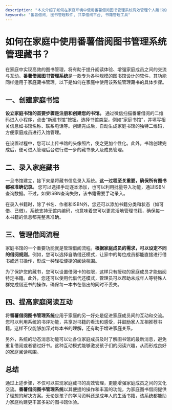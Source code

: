 ```yaml
---
description: "本文介绍了如何在家庭环境中使用番薯借阅图书管理系统有效管理个人藏书的方法和步骤，提升家庭阅读体验。"
keywords: "番薯借阅, 图书管理软件, 共享借阅平台, 书籍管理工具"
---
```

# 如何在家庭中使用番薯借阅图书管理系统管理藏书？

在家庭中实现高效的图书管理，将有助于提升阅读体验、增强家庭成员之间的交流与互动。**番薯借阅图书管理系统**是一款专为各种规模的图书馆设计的软件，其功能同样适用于家庭藏书管理。以下是如何在家庭中使用该系统管理藏书的具体步骤。

## 一、创建家庭书馆

**设立家庭书馆的首要步骤是注册和创建您的书馆。** 通过微信扫描番薯借阅的二维码进入小程序，点击“新建书馆”按钮。选择书馆类型，例如“家庭书馆”，并填写相关信息如书馆名称、联系电话等。创建完成后，自动生成家庭书馆的独特二维码，方便家庭成员进行入馆管理。

在设置过程中，您可以上传书馆的头像照片，使之更加个性化。此外，书馆创建完成后，便可进入管理后台进行进一步的藏书录入及成员管理。

## 二、录入家庭藏书

一旦书馆建立，接下来是将藏书信息录入系统。**这一过程至关重要，确保所有图书都被准确记录。** 您可以选择手动逐本添加，也可以利用批量导入功能，通过ISBN查询数据。不过，如果ISBN查询失败，该书籍需要手动录入。

在录入书籍时，除了书名、作者和ISBN外，您还可以添加书籍分类和状态（如可借、已借）。系统支持无馆内编码，也意味着您可以更灵活地管理书籍，确保每一本书籍的信息都完整且准确。

## 三、管理借阅流程

家庭书馆的一个重要功能就是管理借阅流程。**根据家庭成员的需求，可以设定不同的借阅规则**。例如，您可以选择自助借还模式，让家中的每位成员都能直接进行借书或还书操作，形成一种轻松便捷的阅读氛围。

为了保护您的藏书，您可以设置借阅卡的权限，这样只有授权的家庭成员才能借阅特定书籍。此外，您还可以使用代借代还模式，管理员可以帮助未成年人等特殊人群完成借还书的操作，确保每一本书在借出的同时不丢失。

## 四、提高家庭阅读互动

将**番薯借阅图书管理系统**应用于家庭的另一好处是促进家庭成员间的互动和交流。您可以利用系统的书评功能，共享对书籍的看法和感受，并鼓励家人互相推荐书籍。这样不仅能够加深对每本书的理解，还有助于增进家庭关系。

另外，系统的动态消息功能可以让各位家庭成员及时了解图书馆的最新消息，避免重复借阅或者错过好书。这种互动模式能够激发孩子们的阅读兴趣，从而形成良好的家庭阅读氛围。

## 总结

通过上述步骤，不仅可以实现家庭藏书的高效管理，更能增强家庭成员之间的文化交流。**番薯借阅图书管理系统**以其便捷的操作和丰富的功能，为家庭图书借阅提供了理想的解决方案。无论是孩子的学习资料还是成年人的生活书籍，该系统都能助力家庭构建更丰富多彩的图书馆体验。

